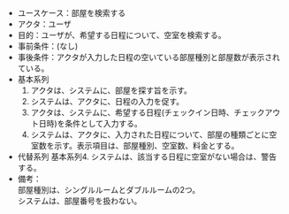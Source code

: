 - ユースケース：部屋を検索する
- アクタ：ユーザ
- 目的：ユーザが、希望する日程について、空室を検索する。
- 事前条件：(なし)
- 事後条件：アクタが入力した日程の空いている部屋種別と部屋数が表示されている。
- 基本系列
  1. アクタは、システムに、部屋を探す旨を示す。
  2. システムは、アクタに、日程の入力を促す。
  3. アクタは、システムに、希望する日程(チェックイン日時、チェックアウト日時)を条件として入力する。
  4. システムは、アクタに、入力された日程について、部屋の種類ごとに空室数を示す。表示項目は、部屋種別、空室数、料金とする。
- 代替系列
  基本系列4. システムは、該当する日程に空室がない場合は、警告する。
- 備考：\
  部屋種別は、シングルルームとダブルルームの2つ。\
  システムは、部屋番号を扱わない。
